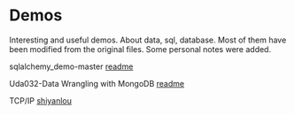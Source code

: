 # Demos
Interesting and useful demos. About data, sql, database. Most of them have been modified from the original files. Some personal notes were added.

sqlalchemy_demo-master [readme](./sqlalchemy_demo-master/README.md)

Uda032-Data Wrangling with MongoDB [readme](./ud032-Data-Wrangling-with-MongoDB/readme.MD)

TCP/IP [shiyanlou](./shiyanlou-tcpip)